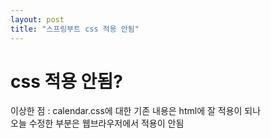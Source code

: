 ```yaml
---
layout: post
title: "스프링부트 css 적용 안됨"
---
```


# css 적용 안됨?
이상한 점 : calendar.css에 대한 기존 내용은 html에 잘 적용이 되나  
오늘 수정한 부분은 웹브라우저에서 적용이 안됨  
